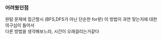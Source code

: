 ### 어려웠던점
완탐 문제에 접근할시 (BFS,DFS가 아닌 단순한 for문) 이 방법이 과연 맞는지에 대한 의구심이 들어서 <br>
다른 방법을 생각해보느라, 시간이 오래걸리는거같다
